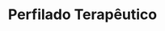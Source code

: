 ---
title: "Perfilado Terapêutico"
description: "Previne as cãibras, dormências e dores localizadas. Descontrai os nervos e relaxa os músculos. Desenvolvido em alto relevo vulcanizado."
---